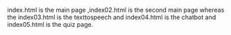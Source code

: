index.html is the main page ,index02.html is the second main page whereas the index03.html is the texttospeech and index04.html is the chatbot and index05.html is the quiz page.
